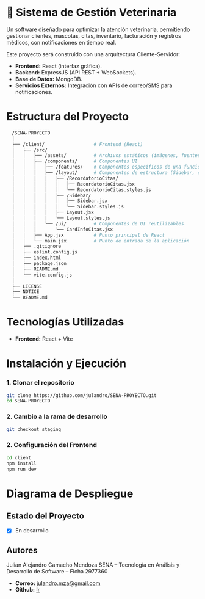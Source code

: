 # 🐾 Sistema de Gestión Veterinaria

Un software diseñado para optimizar la atención veterinaria, permitiendo gestionar clientes, mascotas, citas, inventario, facturación y registros médicos, con notificaciones en tiempo real.

Este proyecto será construido con una arquitectura Cliente-Servidor:

- **Frontend:** React (interfaz gráfica).
- **Backend:** ExpressJS (API REST + WebSockets).
- **Base de Datos:** MongoDB.
- **Servicios Externos:** Integración con APIs de correo/SMS para notificaciones.

# Estructura del Proyecto

```bash
  /SENA-PROYECTO
  │
  ├── /client/                  # Frontend (React)
  │   ├── /src/
  │   │   ├── /assets/          # Archivos estáticos (imágenes, fuentes, etc.)
  │   │   ├── /components/      # Componentes UI
  │   │   │   ├── /features/    # Componentes específicos de una funcionalidad (actualmente vacío)
  │   │   │   ├── /layout/      # Componentes de estructura (Sidebar, etc.)
  │   │   │   │   ├── /RecordatorioCitas/
  │   │   │   │   │   ├── RecordatorioCitas.jsx
  │   │   │   │   │   └── RecordatorioCitas.styles.js
  │   │   │   │   ├── /Sidebar/
  │   │   │   │   │   ├── Sidebar.jsx
  │   │   │   │   │   └── Sidebar.styles.js
  │   │   │   │   ├── Layout.jsx
  │   │   │   │   └── Layout.styles.js
  │   │   │   └── /ui/          # Componentes de UI reutilizables
  │   │   │       └── CardInfoCitas.jsx
  │   │   ├── App.jsx           # Punto principal de React
  │   │   └── main.jsx          # Punto de entrada de la aplicación
  │   ├── .gitignore
  │   ├── eslint.config.js
  │   ├── index.html
  │   ├── package.json
  │   ├── README.md
  │   └── vite.config.js
  │
  ├── LICENSE
  ├── NOTICE
  └── README.md
```

# Tecnologías Utilizadas

- **Frontend:** React + Vite

# Instalación y Ejecución

### 1. Clonar el repositorio

```bash
git clone https://github.com/julandro/SENA-PROYECTO.git
cd SENA-PROYECTO
```

### 2. Cambio a la rama de desarrollo

```bash
git checkout staging
```

### 2. Configuración del Frontend

```bash
cd client
npm install
npm run dev
```

# Diagrama de Despliegue

## Estado del Proyecto

- [x] En desarrollo

## Autores

Julian Alejandro Camacho Mendoza
SENA – Tecnología en Análisis y Desarrollo de Software – Ficha 2977360

- **Correo:** [julandro.mza@gmail.com](mailto:julian.camacho@example.com)
- **Github:** [Ir](https://github.com/julandro)
